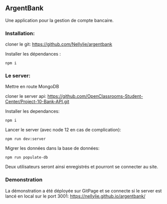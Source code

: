 ## ArgentBank
Une application pour la gestion de compte bancaire.

### Installation:
cloner le git: https://github.com/Nellylie/argentbank

Installer les dépendances :
```
npm i
```

### Le server:
Mettre en route MongoDB

cloner le server api:
https://github.com/OpenClassrooms-Student-Center/Project-10-Bank-API.git

Installer les dependances:
```
npm i
```

Lancer le server (avec node 12 en cas de complication):
```
npm run dev:server
```

Migrer les données dans la base de données:

```
npm run populate-db
```

Deux utilisateurs seront ainsi enregistrés et pourront se connecter au site.


### Demonstration
La démonstration a été déployée sur GitPage et se connecte si le server est lancé en local sur le port 3001:
https://nellylie.github.io/argentbank/



